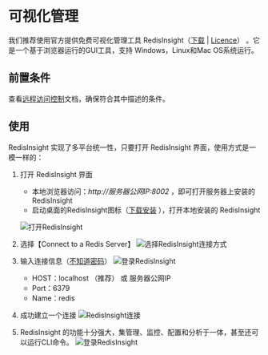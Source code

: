 # 可视化管理

我们推荐使用官方提供免费可视化管理工具 RedisInsight（[下载](https://redislabs.com/redisinsight/) | [Licence](https://redislabs.com/redis-insight-license-terms)） 。它是一个基于浏览器运行的GUI工具，支持 Windows，Linux和Mac OS系统运行。

## 前置条件

查看[远程访问控制](/zh/solution-remote.md)文档，确保符合其中描述的条件。

## 使用

RedisInsight 实现了多平台统一性，只要打开 RedisInsight 界面，使用方式是一模一样的：  

1. 打开 RedisInsight 界面
  
   * 本地浏览器访问：*http://服务器公网IP:8002* ，即可打开服务器上安装的 RedisInsight
   * 启动桌面的RedisInsight图标（[下载安装](https://redislabs.com/redisinsight/) ），打开本地安装的 RedisInsight

   ![打开RedisInsight](https://libs.websoft9.com/Websoft9/DocsPicture/zh/redis/redisinsight-login-websoft9.png)

2. 选择【Connect to a Redis Server】
   ![选择RedisInsight连接方式](https://libs.websoft9.com/Websoft9/DocsPicture/zh/redis/redisinsight-connect001-websoft9.png)

3. 输入连接信息（[不知道密码](/zh/stack-accounts.md#redis)）
   ![登录RedisInsight](https://libs.websoft9.com/Websoft9/DocsPicture/zh/redis/redisinsight-connect002-websoft9.png)
   
   * HOST：localhost （推荐） 或 服务器公网IP
   * Port：6379
   * Name：redis

4. 成功建立一个连接
   ![RedisInsight连接](https://libs.websoft9.com/Websoft9/DocsPicture/zh/redis/redisinsight-connectss-websoft9.png)

5. RedisInsight 的功能十分强大，集管理、监控、配置和分析于一体，甚至还可以运行CLI命令。
   ![登录RedisInsight](https://libs.websoft9.com/Websoft9/DocsPicture/zh/redis/redisinsight-consolegui-websoft9.png)
